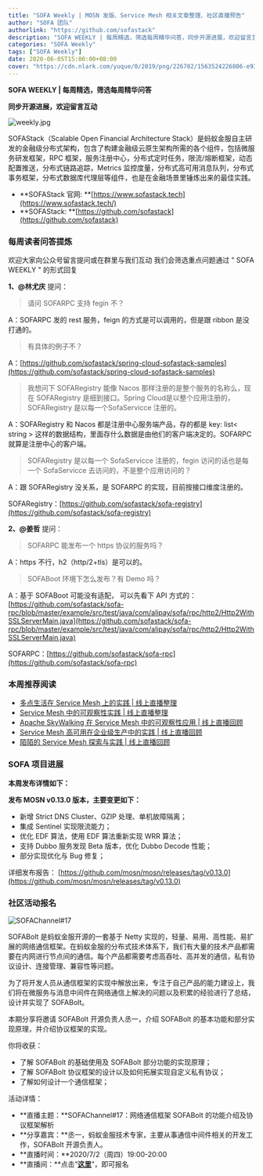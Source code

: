 ```yaml
---
title: "SOFA Weekly | MOSN 发版、Service Mesh 相关文章整理、社区直播预告"
author: "SOFA 团队"
authorlink: "https://github.com/sofastack"
description: "SOFA WEEKLY | 每周精选，筛选每周精华问答，同步开源进展，欢迎留言互动。"
categories: "SOFA Weekly"
tags: ["SOFA Weekly"]
date: 2020-06-05T15:00:00+08:00
cover: "https://cdn.nlark.com/yuque/0/2019/png/226702/1563524226806-e93607a3-1b77-4ca2-8c3c-0384ab966154.png"
---
```


**SOFA WEEKLY | 每周精选，筛选每周精华问答**

**同步开源进展，欢迎留言互动**

![weekly.jpg](https://cdn.nlark.com/yuque/0/2019/jpeg/226702/1562925824761-fc720f21-9622-437b-a783-0b0729eda119.jpeg)

SOFAStack（Scalable Open Financial Architecture Stack）是蚂蚁金服自主研发的金融级分布式架构，包含了构建金融级云原生架构所需的各个组件，包括微服务研发框架，RPC 框架，服务注册中心，分布式定时任务，限流/熔断框架，动态配置推送，分布式链路追踪，Metrics 监控度量，分布式高可用消息队列，分布式事务框架，分布式数据库代理层等组件，也是在金融场景里锤炼出来的最佳实践。

- **SOFAStack 官网: **[https://www.sofastack.tech](https://www.sofastack.tech/)
- **SOFAStack: **[https://github.com/sofastack](https://github.com/sofastack)

### 每周读者问答提炼

欢迎大家向公众号留言提问或在群里与我们互动
我们会筛选重点问题通过 " SOFA WEEKLY " 的形式回复

**1、@林尤庆** 提问：

> 请问 SOFARPC 支持 fegin 不？

A：SOFARPC 发的 rest 服务，feign 的方式是可以调用的，但是跟 ribbon 是没打通的。

> 有具体的例子不？

A：[https://github.com/sofastack/spring-cloud-sofastack-samples](https://github.com/sofastack/spring-cloud-sofastack-samples)

> 我想问下 SOFARegistry 能像 Nacos 那样注册的是整个服务的名称么，现在 SOFARegistry 是细到接口。Spring Cloud是以整个应用注册的，SOFARegistry 是以每一个SofaServicce 注册的。

A：SOFARegistry 和 Nacos 都是注册中心服务端产品，存的都是 key: list< string > 这样的数据结构，里面存什么数据是由他们的客户端决定的。SOFARPC 就算是注册中心的客户端。

> SOFARegistry 是以每一个 SofaServicce 注册的，fegin 访问的话也是每一个 SofaServicce 去访问的，不是整个应用访问的？

A：跟 SOFARegistry 没关系，是 SOFARPC 的实现，目前按接口维度注册的。

SOFARegistry：[https://github.com/sofastack/sofa-registry](https://github.com/sofastack/sofa-registry)

**2、@姜哲**  提问：

> SOFARPC 能发布一个 https 协议的服务吗？

A：https 不行，h2（http/2+tls）是可以的。

> SOFABoot 环境下怎么发布？有 Demo 吗？

A：基于 SOFABoot 可能没有适配， 可以先看下 API 方式的：
[https://github.com/sofastack/sofa-rpc/blob/master/example/src/test/java/com/alipay/sofa/rpc/http2/Http2WithSSLServerMain.java](https://github.com/sofastack/sofa-rpc/blob/master/example/src/test/java/com/alipay/sofa/rpc/http2/Http2WithSSLServerMain.java)

SOFARPC：[https://github.com/sofastack/sofa-rpc](https://github.com/sofastack/sofa-rpc)

### 本周推荐阅读

- [多点生活在 Service Mesh 上的实践 | 线上直播整理](/blog/service-mesh-webinar-duodian-istio-mosn-dubbo/)
- [Service Mesh 中的可观察性实践 | 线上直播整理](/blog/service-mesh-virtual-meetup1-service-mesh-observability-practice/)
- [Apache SkyWalking 在 Service Mesh 中的可观察性应用 | 线上直播回顾](/blog/service-mesh-virtual-meetup1-skywalking-observability-applications/)
- [Service Mesh 高可用在企业级生产中的实践 | 线上直播回顾](/blog/service-mesh-virtual-meetup1-practice-in-enterprise-production/)
- [陌陌的 Service Mesh 探索与实践 | 线上直播回顾](/blog/momo-service-mesh-exploration-and-practice/)

### SOFA 项目进展

**本周发布详情如下：**

**发布 MOSN v0.13.0 版本，主要变更如下：**

- 新增 Strict DNS Cluster、GZIP 处理、单机故障隔离；
- 集成 Sentinel 实现限流能力；
- 优化 EDF 算法，使用 EDF 算法重新实现 WRR 算法；
- 支持 Dubbo 服务发现 Beta 版本，优化 Dubbo Decode 性能；
- 部分实现优化与 Bug 修复；

详细发布报告：
[https://github.com/mosn/mosn/releases/tag/v0.13.0](https://github.com/mosn/mosn/releases/tag/v0.13.0)

### 社区活动报名

![SOFAChannel#17](https://cdn.nlark.com/yuque/0/2020/png/226702/1591346387297-036464d1-dc13-47b2-baa3-1b1362fcd072.png)

SOFABolt 是蚂蚁金服开源的一套基于 Netty 实现的，轻量、易用、高性能、易扩展的网络通信框架。在蚂蚁金服的分布式技术体系下，我们有大量的技术产品都需要在内网进行节点间的通信。每个产品都需要考虑高吞吐、高并发的通信，私有协议设计、连接管理、兼容性等问题。

为了将开发人员从通信框架的实现中解放出来，专注于自己产品的能力建设上，我们将在微服务与消息中间件在网络通信上解决的问题以及积累的经验进行了总结，设计并实现了 SOFABolt。

本期分享将邀请 SOFABolt 开源负责人丞一，介绍 SOFABolt 的基本功能和部分实现原理，并介绍协议框架的实现。

你将收获：

- 了解 SOFABolt 的基础使用及 SOFABolt 部分功能的实现原理；
- 了解 SOFABolt 协议框架的设计以及如何拓展实现自定义私有协议；
- 了解如何设计一个通信框架；

活动详情：

- **直播主题：**SOFAChannel#17：网络通信框架 SOFABolt 的功能介绍及协议框架解析
- **分享嘉宾：**丞一，蚂蚁金服技术专家，主要从事通信中间件相关的开发工作，SOFABolt 开源负责人。
- **直播时间：**2020/7/2（周四）19:00-20:00
- **直播间：**点击“[**这里**](https://tech.antfin.com/community/live/1265)”，即可报名

